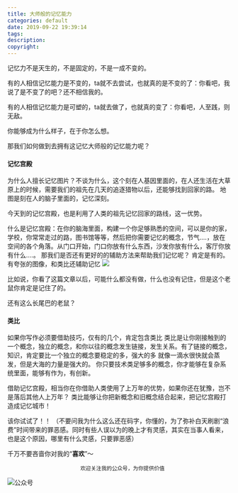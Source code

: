 ```yaml
---
title: 大师般的记忆能力
categories: default
date: 2019-09-22 19:39:14
tags:
description:
copyright:
---
```

记忆力不是天生的，不是固定的，不是一成不变的。

有的人相信记忆能力是不变的，ta就不去尝试，也就真的是不变的了：你看吧，我说了是不变了的吧？还不相信我的。

有的人相信记忆能力是可塑的，ta就去做了，也就真的变了：你看吧，人至践，则无敌。
<!-- more -->
你能够成为什么样子，在于你怎么想。

那我们如何做到去拥有这记忆大师般的记忆能力呢？

#### 记忆宫殿
为什么人擅长记忆图片？不谈为什么，这个刻在人基因里面的，在人还生活在大草原上的时候，需要我们的祖先在几天的追逐猎物以后，还能够找到回家的路。
地图是刻在人的脑子里面的，记忆深刻。

今天到的记忆宫殿，也是利用了人类的祖先记忆回家的路线，这一优势。

什么是记忆宫殿：在你的脑海里面，构建一个你足够熟悉的空间，可以是你的家，学校，你常常走过的路，图书馆等等，然后把你需要记忆的概念，节气....，放在空间的各个角落。从门口开始，门口你放有什么东西，沙发你放有什么，客厅你放有什么....。
那我们是否还有更好的的辅助方法来帮助我们记忆呢？
肯定是有的。有夸张的图像，和类比还辅助记忆
![](https://upload-images.jianshu.io/upload_images/4319370-aa7ae0b0e6efea4c.png?imageMogr2/auto-orient/strip%7CimageView2/2/w/1240)

比如说，你看了这篇文章以后，可能什么都没有做，什么也没有记住，但是这个老鼠你肯定是记住了的。

还有这么长尾巴的老鼠？

#### 类比
如果你写作必须要借助技巧，仅有的几个，肯定包含类比
类比是让你刚接触到的一个概念，独立的概念，和你以往的概念发生链接，发生关系。有了链接的概念，知识，肯定要比一个独立的概念要稳定的多，强大的多
就像一滴水很快就会蒸发，但是大海的力量是强大的。
你只要技术类足够多的概念，你才能够在复杂系统里面，能够有作为，有创新。

借助记忆宫殿，相当你在你借助人类使用了上万年的优势，如果你还在犹豫，岂不是落后其他人上万年？
类比能够让你把新概念和旧概念结合起来，把记忆宫殿打造成记忆城市！

该你试试了！！
（不要问我为什么这么还在码字，你懂的，为了弥补白天刷剧“浪费”时间带来的罪恶感。同时有些人误以为的晚上才有灵感，其实在当事人看来，也是这个原因，哪里有什么灵感，只要罪恶感）

千万不要吝啬你对我的“**喜欢**”～

                           欢迎关注我的公众号，为你提供价值
![公众号](https://upload-images.jianshu.io/upload_images/4319370-b1aaffc48667f24c.jpg?imageMogr2/auto-orient/strip%7CimageView2/2/w/1240)
